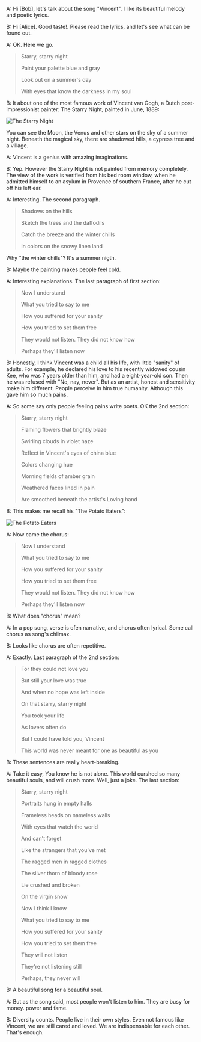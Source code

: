 A: Hi [Bob], let's talk about the song "Vincent". I like its beautiful melody and poetic lyrics.

B: Hi [Alice]. Good taste!. Please read the lyrics, and let's see what can be found out.

A: OK. Here we go.

> Starry, starry night
>
> Paint your palette blue and gray
>
> Look out on a summer's day
>
> With eyes that know the darkness in my soul

B: It about one of the most famous work of Vincent van Gogh, a Dutch post-impressionist painter:
The Starry Night, painted in June, 1889:

![The Starry Night](https://www.paintingmania.com/arts/vincent-van-gogh/large/starry-night-6_2843.jpg?version=17.11.06)

You can see the Moon, the Venus and other stars on the sky of a summer night.
Beneath the magical sky, there are shadowed hills, a cypress tree and a village.

A: Vincent is a genius with amazing imaginations.

B: Yep. However the Starry Night is not painted from memory completely.
The view of the work is verified from his bed room window, when he admitted himself to an asylum in Provence of southern France,
after he cut off his left ear.

A: Interesting. The second paragraph.

> Shadows on the hills
>
> Sketch the trees and the daffodils
>
> Catch the breeze and the winter chills
>
> In colors on the snowy linen land

Why "the winter chills"? It's a summer nigth.

B: Maybe the painting makes people feel cold.

A: Interesting explanations. The last paragraph of first section:

> Now I understand
>
> What you tried to say to me
>
> How you suffered for your sanity
>
> How you tried to set them free
>
> They would not listen. They did not know how
>
> Perhaps they'll listen now

B: Honestly, I think Vincent was a child all his life, with little "sanity" of adults.
For example, he declared his love to his recently widowed cousin Kee, 
who was 7 years older than him, and had a eight-year-old son.
Then he was refused with "No, nay, never".
But as an artist, honest and sensitivity make him different.
People perceive in him true humanity. Although this gave him so much pains.

A: So some say only people feeling pains write poets. OK the 2nd section:

> Starry, starry night
>
> Flaming flowers that brightly blaze
>
> Swirling clouds in violet haze
>
> Reflect in Vincent's eyes of china blue
>
> Colors changing hue
>
> Morning fields of amber grain
>
> Weathered faces lined in pain
>
> Are smoothed beneath the artist's Loving hand

B: This makes me recall his "The Potato Eaters":

![The Potato Eaters](https://www.vangoghstudio.com/Files/6/102000/102147/PageHomeSlideShows/w1170_900516_en.jpg)

A: Now came the chorus:

> Now I understand
>
> What you tried to say to me
>
> How you suffered for your sanity
>
> How you tried to set them free
>
> They would not listen. They did not know how
>
> Perhaps they'll listen now

B: What does "chorus" mean?

A: In a pop song, verse is ofen narrative, and chorus often lyrical.
Some call chorus as song's chlimax.

B: Looks like chorus are often repetitive.

A: Exactly. Last paragraph of the 2nd section:

> For they could not love you
>
> But still your love was true
>
> And when no hope was left inside
>
> On that starry, starry night
>
> You took your life
>
> As lovers often do
>
> But I could have told you, Vincent
>
> This world was never meant for one as beautiful as you

B: These sentences are really heart-breaking.

A: Take it easy, You know he is not alone. This world curshed so many beautiful souls,
and will crush more. Well, just a joke. The last section:

> Starry, starry night
>
> Portraits hung in empty halls
>
> Frameless heads on nameless walls
>
> With eyes that watch the world
>
> And can't forget
>
> Like the strangers that you've met
>
> The ragged men in ragged clothes
>
> The silver thorn of bloody rose
>
> Lie crushed and broken
>
> On the virgin snow
>
> Now I think I know
>
> What you tried to say to me
>
> How you suffered for your sanity
>
> How you tried to set them free
>
> They will not listen
>
> They're not listening still
>
> Perhaps, they never will

B: A beautiful song for a beautiful soul.

A: But as the song said, most people won't listen to him.
They are busy for money. power and fame.

B: Diversity counts. People live in their own styles.
Even not famous like Vincent, we are still cared and loved.
We are indispensable for each other. That's enough.